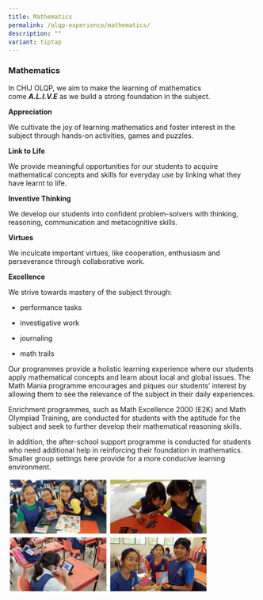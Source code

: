 ```yaml
---
title: Mathematics
permalink: /olqp-experience/mathematics/
description: ""
variant: tiptap
---
```

<h3>Mathematics</h3>
<p>In CHIJ OLQP, we aim to make the learning of mathematics come&nbsp;<strong><em>A.L.I.V.E</em></strong>&nbsp;as
we build a strong foundation in the subject.</p>
<p><strong>Appreciation</strong>
</p>
<p>We cultivate the joy of learning mathematics and foster interest in the
subject through hands-on activities, games and puzzles.</p>
<p><strong>Link to Life</strong>
</p>
<p>We provide meaningful opportunities for our students to acquire mathematical
concepts and skills for everyday use by linking what they have learnt to
life.</p>
<p><strong>Inventive Thinking</strong>
</p>
<p>We develop our students into confident problem-solvers with thinking,
reasoning, communication and metacognitive skills.</p>
<p><strong>Virtues</strong>
</p>
<p>We inculcate important virtues, like cooperation, enthusiasm and perseverance
through collaborative work.</p>
<p><strong>Excellence</strong>
</p>
<p>We strive towards mastery of the subject through:</p>
<ul data-tight="true" class="tight">
<li>
<p>performance tasks</p>
</li>
<li>
<p>investigative work</p>
</li>
<li>
<p>journaling</p>
</li>
<li>
<p>math trails</p>
</li>
</ul>
<p>Our programmes provide a holistic learning experience where our students
apply mathematical concepts and learn about local and global issues. The
Math Mania programme encourages and piques our students’ interest by allowing
them to see the relevance of the subject in their daily experiences.</p>
<p>Enrichment programmes, such as Math Excellence 2000 (E2K) and Math Olympiad
Training, are conducted for students with the aptitude for the subject
and seek to further develop their mathematical reasoning skills.</p>
<p>In addition, the after-school support programme is conducted for students
who need additional help in reinforcing their foundation in mathematics.
Smaller group settings here provide for a more conducive learning environment.</p>
<div class="isomer-image-wrapper">
<img style="width:80%" height="auto" width="100%" src="/images/mathematics.png">
</div>
<p></p>